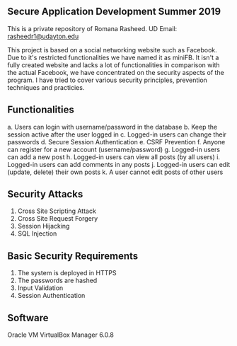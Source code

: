 ## Secure Application Development Summer 2019
This is a private repository of Romana Rasheed.
UD Email: rasheedr1@udayton.edu

This project is based on a social networking website such as Facebook. Due to it's restricted functionalities we have named it as miniFB. It isn't a fully created website and lacks a lot of functionalities in comparison with the actual Facebook, we have concentrated on the security aspects of the program. I have tried to cover various security principles, prevention techniques and practicies. 

## Functionalities
a. Users can login with username/password in the database 
b. Keep the session active after the user logged in
c. Logged-in users can change their passwords 
d. Secure Session Authentication 
e. CSRF Prevention 
f. Anyone can register for a new account (username/password)
g. Logged-in users can add a new post 
h. Logged-in users can view all posts (by all users) 
i. Logged-in users can add comments in any posts 
j. Logged-in users can edit (update, delete) their own posts 
k. A user cannot edit posts of other users

## Security Attacks
1. Cross Site Scripting Attack
2. Cross Site Request Forgery
3. Session Hijacking
4. SQL Injection

## Basic Security Requirements
1. The system is deployed in HTTPS
2. The passwords are hashed 
3. Input Validation
4. Session Authentication

## Software
Oracle VM VirtualBox Manager 6.0.8


